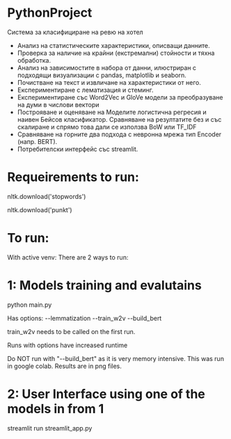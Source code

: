 # PythonProject

Система за класифициране на ревю на хотел 

- Анализ на статистическите характеристики, описващи данните.
- Проверка за наличие на крайни (екстремални) стойности и тяхна обработка.
- Анализ на зависимостите в набора от данни, илюстриран с подходящи визуализации с
  pandas, matplotlib и seaborn.
- Почистване на текст и извличане на характеристики от него.
- Експериментиране с лематизация и стеминг.
- Експериментиране със Word2Vec и GloVe модели за преобразуване на думи в числови вектори
- Построяване и оценяване на Моделите логистична регресия и наивен Бейсов класификатор. 
  Сравняване на резултатите без и със скалиране и спрямо това дали се използва BoW или TF_IDF
- Сравняване на горните два подхода с невронна мрежа тип Encoder (напр. BERT).
- Потребителски интерфейс със streamlit.

# Requeirements to run:

nltk.download('stopwords')

nltk.download('punkt')



# To run:
With active venv:
There are 2 ways to run:


# 1: Models training and evalutains

python main.py

Has options: 
--lemmatization 
--train_w2v 
--build_bert 

train_w2v needs to be called on the first run. 

Runs with options have increased runtime 

Do NOT run with "--build_bert" as it is very memory intensive. This was run in google colab. Results are in png files.



# 2: User Interface using one of the models in from 1

streamlit run streamlit_app.py
